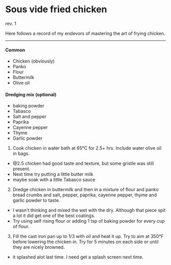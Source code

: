Sous vide fried chicken 
=======
rev. 1

Here follows a record of my endevors of mastering the art of frying chicken.

---

#### Common 
* Chicken (obviously)
* Panko
* Flour 
* Buttermilk
* Olive oil

#### Dredging mix (optional) 
* baking powder
* Tabasco
* Salt and pepper
* Paprika
* Cayenne pepper
* Thyme
* Garlic powder

1. Cook chicken in water bath at 65°C for 2.5+ hrs. Include water olive oil in bags.
  * @2.5 chicken had good taste and texture, but some gristle was still present.
  * Next time try putting a little butter milk
  * maybe soak with a little Tabasco sauce

2. Dredge chicken in buttermilk and then in a mixture of flour and panko bread crumbs and salt, pepper, paprika, cayenne pepper, thyme and garlic powder to taste.
  * I wasn't thinking and  mixed the wet with the dry. Although that piece spit a lot it did get one of the best coatings.
  * Try using self rising flour or adding 1 tsp of baking powder for every cup of flour.

3. Fill the cast iron pan up to 1/3 with oil and heat it up. Try to aim at 350°F before lowering the chicken in. Try for 5 minutes on each side or until they are nicely browned.
  * it splashed alot last time. I need get a splash screen next time.
